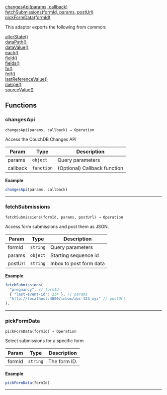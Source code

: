 <dl>
<dt>
    <a href="#changesapi">changesApi(params, callback)</a></dt>
<dt>
    <a href="#fetchsubmissions">fetchSubmissions(formId, params, postUrl)</a></dt>
<dt>
    <a href="#pickformdata">pickFormData(formId)</a></dt>
</dl>


This adaptor exports the following from common:
<dl>
<dt>
    <a href="/adaptors/packages/common-docs#alterstate">alterState()</a>
</dt>
<dt>
    <a href="/adaptors/packages/common-docs#datapath">dataPath()</a>
</dt>
<dt>
    <a href="/adaptors/packages/common-docs#datavalue">dataValue()</a>
</dt>
<dt>
    <a href="/adaptors/packages/common-docs#each">each()</a>
</dt>
<dt>
    <a href="/adaptors/packages/common-docs#field">field()</a>
</dt>
<dt>
    <a href="/adaptors/packages/common-docs#fields">fields()</a>
</dt>
<dt>
    <a href="/adaptors/packages/common-docs#fn">fn()</a>
</dt>
<dt>
    <a href="/adaptors/packages/common-docs#fnif">fnIf()</a>
</dt>
<dt>
    <a href="/adaptors/packages/common-docs#lastreferencevalue">lastReferenceValue()</a>
</dt>
<dt>
    <a href="/adaptors/packages/common-docs#merge">merge()</a>
</dt>
<dt>
    <a href="/adaptors/packages/common-docs#sourcevalue">sourceValue()</a>
</dt></dl>

## Functions
### changesApi

<p><code>changesApi(params, callback) ⇒ Operation</code></p>

Access the CouchDB Changes API


| Param | Type | Description |
| --- | --- | --- |
| params | <code>object</code> | Query parameters |
| callback | <code>function</code> | (Optional) Callback function |

**Example**
```js
changesApi(params, callback)
```

* * *

### fetchSubmissions

<p><code>fetchSubmissions(formId, params, postUrl) ⇒ Operation</code></p>

Access form submissions and post them as JSON.


| Param | Type | Description |
| --- | --- | --- |
| formId | <code>string</code> | Query parameters |
| params | <code>object</code> | Starting sequence id |
| postUrl | <code>string</code> | Inbox to post form data |

**Example**
```js
fetchSubmissions(
  "pregnancy", // formId
  { "last-event-id": 334 }, // params
  "http://localhost:4000/inbox/abc-123-xyz" // postUrl
);
```

* * *

### pickFormData

<p><code>pickFormData(formId) ⇒ Operation</code></p>

Select submissions for a specific form


| Param | Type | Description |
| --- | --- | --- |
| formId | <code>string</code> | The form ID. |

**Example**
```js
pickFormData(formId)
```

* * *


